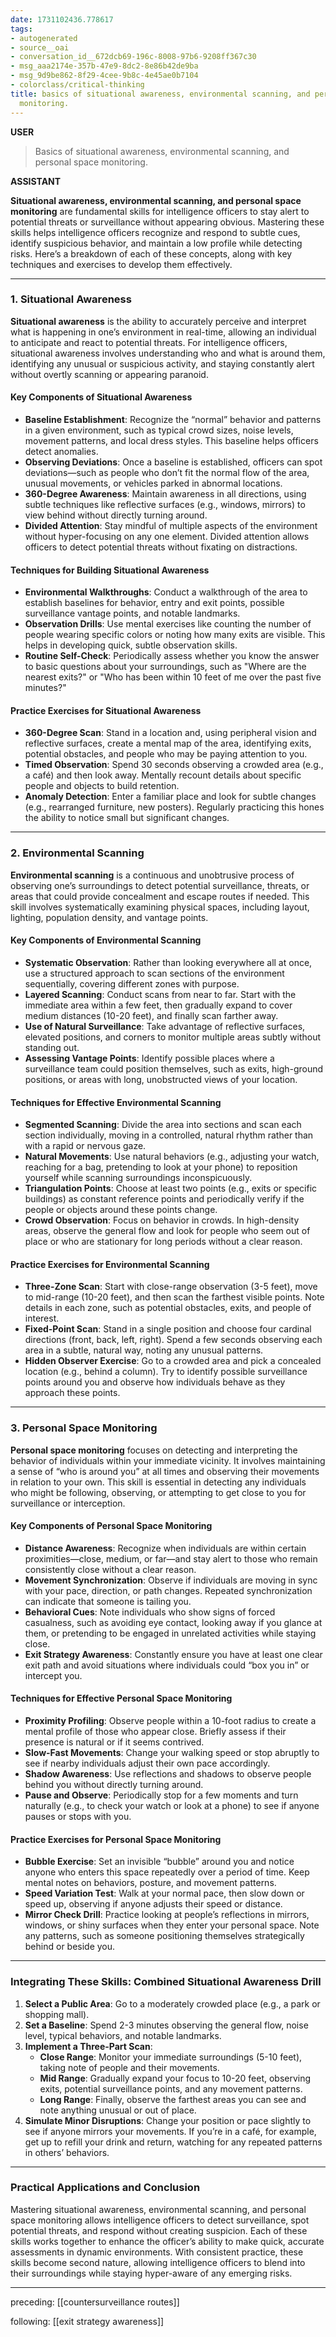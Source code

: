 ```yaml
---
date: 1731102436.778617
tags:
- autogenerated
- source__oai
- conversation_id__672dcb69-196c-8008-97b6-9208ff367c30
- msg_aaa2174e-357b-47e9-8dc2-8e86b42de9ba
- msg_9d9be862-8f29-4cee-9b8c-4e45ae0b7104
- colorclass/critical-thinking
title: basics of situational awareness, environmental scanning, and personal space
  monitoring.
---
```


**USER**

> Basics of situational awareness, environmental scanning, and personal space monitoring.


**ASSISTANT**

**Situational awareness, environmental scanning, and personal space monitoring** are fundamental skills for intelligence officers to stay alert to potential threats or surveillance without appearing obvious. Mastering these skills helps intelligence officers recognize and respond to subtle cues, identify suspicious behavior, and maintain a low profile while detecting risks. Here’s a breakdown of each of these concepts, along with key techniques and exercises to develop them effectively.

---

### **1. Situational Awareness**

**Situational awareness** is the ability to accurately perceive and interpret what is happening in one’s environment in real-time, allowing an individual to anticipate and react to potential threats. For intelligence officers, situational awareness involves understanding who and what is around them, identifying any unusual or suspicious activity, and staying constantly alert without overtly scanning or appearing paranoid.

#### **Key Components of Situational Awareness**
   - **Baseline Establishment**: Recognize the “normal” behavior and patterns in a given environment, such as typical crowd sizes, noise levels, movement patterns, and local dress styles. This baseline helps officers detect anomalies.
   - **Observing Deviations**: Once a baseline is established, officers can spot deviations—such as people who don’t fit the normal flow of the area, unusual movements, or vehicles parked in abnormal locations.
   - **360-Degree Awareness**: Maintain awareness in all directions, using subtle techniques like reflective surfaces (e.g., windows, mirrors) to view behind without directly turning around.
   - **Divided Attention**: Stay mindful of multiple aspects of the environment without hyper-focusing on any one element. Divided attention allows officers to detect potential threats without fixating on distractions.

#### **Techniques for Building Situational Awareness**
   - **Environmental Walkthroughs**: Conduct a walkthrough of the area to establish baselines for behavior, entry and exit points, possible surveillance vantage points, and notable landmarks.
   - **Observation Drills**: Use mental exercises like counting the number of people wearing specific colors or noting how many exits are visible. This helps in developing quick, subtle observation skills.
   - **Routine Self-Check**: Periodically assess whether you know the answer to basic questions about your surroundings, such as "Where are the nearest exits?" or "Who has been within 10 feet of me over the past five minutes?"

#### **Practice Exercises for Situational Awareness**
   - **360-Degree Scan**: Stand in a location and, using peripheral vision and reflective surfaces, create a mental map of the area, identifying exits, potential obstacles, and people who may be paying attention to you.
   - **Timed Observation**: Spend 30 seconds observing a crowded area (e.g., a café) and then look away. Mentally recount details about specific people and objects to build retention.
   - **Anomaly Detection**: Enter a familiar place and look for subtle changes (e.g., rearranged furniture, new posters). Regularly practicing this hones the ability to notice small but significant changes.

---

### **2. Environmental Scanning**

**Environmental scanning** is a continuous and unobtrusive process of observing one’s surroundings to detect potential surveillance, threats, or areas that could provide concealment and escape routes if needed. This skill involves systematically examining physical spaces, including layout, lighting, population density, and vantage points.

#### **Key Components of Environmental Scanning**
   - **Systematic Observation**: Rather than looking everywhere all at once, use a structured approach to scan sections of the environment sequentially, covering different zones with purpose.
   - **Layered Scanning**: Conduct scans from near to far. Start with the immediate area within a few feet, then gradually expand to cover medium distances (10-20 feet), and finally scan farther away.
   - **Use of Natural Surveillance**: Take advantage of reflective surfaces, elevated positions, and corners to monitor multiple areas subtly without standing out.
   - **Assessing Vantage Points**: Identify possible places where a surveillance team could position themselves, such as exits, high-ground positions, or areas with long, unobstructed views of your location.

#### **Techniques for Effective Environmental Scanning**
   - **Segmented Scanning**: Divide the area into sections and scan each section individually, moving in a controlled, natural rhythm rather than with a rapid or nervous gaze.
   - **Natural Movements**: Use natural behaviors (e.g., adjusting your watch, reaching for a bag, pretending to look at your phone) to reposition yourself while scanning surroundings inconspicuously.
   - **Triangulation Points**: Choose at least two points (e.g., exits or specific buildings) as constant reference points and periodically verify if the people or objects around these points change.
   - **Crowd Observation**: Focus on behavior in crowds. In high-density areas, observe the general flow and look for people who seem out of place or who are stationary for long periods without a clear reason.

#### **Practice Exercises for Environmental Scanning**
   - **Three-Zone Scan**: Start with close-range observation (3-5 feet), move to mid-range (10-20 feet), and then scan the farthest visible points. Note details in each zone, such as potential obstacles, exits, and people of interest.
   - **Fixed-Point Scan**: Stand in a single position and choose four cardinal directions (front, back, left, right). Spend a few seconds observing each area in a subtle, natural way, noting any unusual patterns.
   - **Hidden Observer Exercise**: Go to a crowded area and pick a concealed location (e.g., behind a column). Try to identify possible surveillance points around you and observe how individuals behave as they approach these points.

---

### **3. Personal Space Monitoring**

**Personal space monitoring** focuses on detecting and interpreting the behavior of individuals within your immediate vicinity. It involves maintaining a sense of “who is around you” at all times and observing their movements in relation to your own. This skill is essential in detecting any individuals who might be following, observing, or attempting to get close to you for surveillance or interception.

#### **Key Components of Personal Space Monitoring**
   - **Distance Awareness**: Recognize when individuals are within certain proximities—close, medium, or far—and stay alert to those who remain consistently close without a clear reason.
   - **Movement Synchronization**: Observe if individuals are moving in sync with your pace, direction, or path changes. Repeated synchronization can indicate that someone is tailing you.
   - **Behavioral Cues**: Note individuals who show signs of forced casualness, such as avoiding eye contact, looking away if you glance at them, or pretending to be engaged in unrelated activities while staying close.
   - **Exit Strategy Awareness**: Constantly ensure you have at least one clear exit path and avoid situations where individuals could “box you in” or intercept you.

#### **Techniques for Effective Personal Space Monitoring**
   - **Proximity Profiling**: Observe people within a 10-foot radius to create a mental profile of those who appear close. Briefly assess if their presence is natural or if it seems contrived.
   - **Slow-Fast Movements**: Change your walking speed or stop abruptly to see if nearby individuals adjust their own pace accordingly.
   - **Shadow Awareness**: Use reflections and shadows to observe people behind you without directly turning around.
   - **Pause and Observe**: Periodically stop for a few moments and turn naturally (e.g., to check your watch or look at a phone) to see if anyone pauses or stops with you.

#### **Practice Exercises for Personal Space Monitoring**
   - **Bubble Exercise**: Set an invisible “bubble” around you and notice anyone who enters this space repeatedly over a period of time. Keep mental notes on behaviors, posture, and movement patterns.
   - **Speed Variation Test**: Walk at your normal pace, then slow down or speed up, observing if anyone adjusts their speed or distance.
   - **Mirror Check Drill**: Practice looking at people’s reflections in mirrors, windows, or shiny surfaces when they enter your personal space. Note any patterns, such as someone positioning themselves strategically behind or beside you.

---

### **Integrating These Skills: Combined Situational Awareness Drill**

1. **Select a Public Area**: Go to a moderately crowded place (e.g., a park or shopping mall).
2. **Set a Baseline**: Spend 2-3 minutes observing the general flow, noise level, typical behaviors, and notable landmarks.
3. **Implement a Three-Part Scan**:
   - **Close Range**: Monitor your immediate surroundings (5-10 feet), taking note of people and their movements.
   - **Mid Range**: Gradually expand your focus to 10-20 feet, observing exits, potential surveillance points, and any movement patterns.
   - **Long Range**: Finally, observe the farthest areas you can see and note anything unusual or out of place.
4. **Simulate Minor Disruptions**: Change your position or pace slightly to see if anyone mirrors your movements. If you’re in a café, for example, get up to refill your drink and return, watching for any repeated patterns in others’ behaviors.

---

### **Practical Applications and Conclusion**

Mastering situational awareness, environmental scanning, and personal space monitoring allows intelligence officers to detect surveillance, spot potential threats, and respond without creating suspicion. Each of these skills works together to enhance the officer’s ability to make quick, accurate assessments in dynamic environments. With consistent practice, these skills become second nature, allowing intelligence officers to blend into their surroundings while staying hyper-aware of any emerging risks.


---

preceding: [[countersurveillance routes]]  


following: [[exit strategy awareness]]